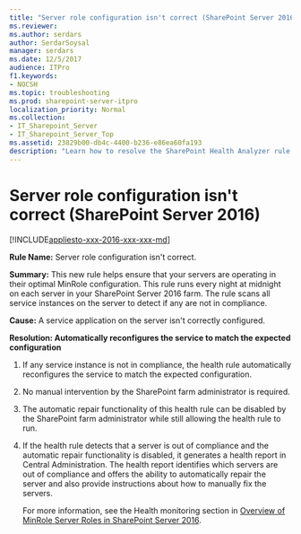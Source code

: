 ```yaml
---
title: "Server role configuration isn't correct (SharePoint Server 2016)"
ms.reviewer: 
ms.author: serdars
author: SerdarSoysal
manager: serdars
ms.date: 12/5/2017
audience: ITPro
f1.keywords:
- NOCSH
ms.topic: troubleshooting
ms.prod: sharepoint-server-itpro
localization_priority: Normal
ms.collection:
- IT_Sharepoint_Server
- IT_Sharepoint_Server_Top
ms.assetid: 23829b00-db4c-4400-b236-e86ea60fa193
description: "Learn how to resolve the SharePoint Health Analyzer rule: Server role configuration isn't correct, for SharePoint Server."
---
```


# Server role configuration isn't correct (SharePoint Server 2016)

[!INCLUDE[appliesto-xxx-2016-xxx-xxx-md](../includes/appliesto-xxx-2016-xxx-xxx-md.md)] 
  
 **Rule Name:** Server role configuration isn't correct. 
  
 **Summary:** This new rule helps ensure that your servers are operating in their optimal MinRole configuration. This rule runs every night at midnight on each server in your SharePoint Server 2016 farm. The rule scans all service instances on the server to detect if any are not in compliance. 
  
 **Cause:** A service application on the server isn't correctly configured. 
  
 **Resolution: Automatically reconfigures the service to match the expected configuration**
  
1. If any service instance is not in compliance, the health rule automatically reconfigures the service to match the expected configuration.
    
2. No manual intervention by the SharePoint farm administrator is required.
    
3. The automatic repair functionality of this health rule can be disabled by the SharePoint farm administrator while still allowing the health rule to run.
    
4. If the health rule detects that a server is out of compliance and the automatic repair functionality is disabled, it generates a health report in Central Administration. The health report identifies which servers are out of compliance and offers the ability to automatically repair the server and also provide instructions about how to manually fix the servers.
    
    For more information, see the Health monitoring section in [Overview of MinRole Server Roles in SharePoint Server 2016](../install/overview-of-minrole-server-roles-in-sharepoint-server.md).
    

